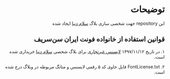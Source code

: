 <div dir="rtl">
	
# توضیحات
این repository جهت شخصی سازی بلاگ [سلام دنیا](https://hrbozorg.blogspot.com/) ایجاد شده

## قوانین استفاده از خانواده فونت ایران سن‌سریف
۱. در تاریخ ۱۳۹۷/۱۱/۱۲ [لایسنس غیرتجاری](https://fontiran.com/about_licenses/#step1) برای بلاگ شخصی [سلام دنیا](https://hrbozorg.blogspot.com/) خریداری شده است.

<div dir="rtl">۲. ‫‪فایل‬ FontLicense.txt حاوی کد ۵ رقمی لایسنس و متاتگ مربوطه در وبلاگ درج شده است.</div>

</div>


